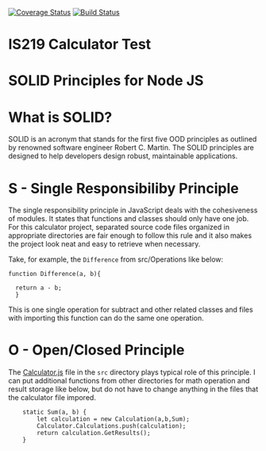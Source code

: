 [![Coverage Status](https://coveralls.io/repos/github/ej84/is219project/badge.svg?branch=master)](https://coveralls.io/github/ej84/is219project?branch=master)
[![Build Status](https://travis-ci.com/ej84/is219project.svg?branch=master)](https://travis-ci.com/ej84/is219project)

# IS219 Calculator Test



# SOLID Principles for Node JS
# What is SOLID?
SOLID is an acronym that stands for the first five OOD principles as outlined by renowned software engineer Robert C. Martin. The SOLID principles are designed to help developers design robust, maintainable applications.

# S - Single Responsibiliby Principle

The single responsibility principle in JavaScript deals with the cohesiveness of modules. It states that functions and classes should only have one job. For this calculator project, separated source code files organized in appropriate directories are fair enough to follow this rule and it also makes the project look neat and easy to retrieve when necessary.

Take, for example, the ```Difference``` from src/Operations like below:

```Node JS
function Difference(a, b){      

  return a - b;
  }
```

This is one single operation for subtract and other related classes and files with importing this function can do the same one operation.

# O - Open/Closed Principle
The <a href="https://github.com/ej84/is219project/blob/master/src/Calculator.js">Calculator.js</a> file in the ```src``` directory plays typical role of this principle. I can put additional functions from other directories for math operation and result storage like below, but do not have to change anything in the files that the calculator file impored.

```Node JS
    static Sum(a, b) {
        let calculation = new Calculation(a,b,Sum);
        Calculator.Calculations.push(calculation);
        return calculation.GetResults();
    }
 ```
